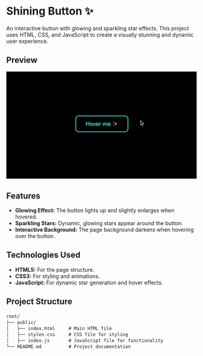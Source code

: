 # Shining Button ✨

An interactive button with glowing and sparkling star effects. This project uses HTML, CSS, and JavaScript to create a visually stunning and dynamic user experience.

## Preview

![Shining Button Animation](preview.gif)

## Features

- **Glowing Effect:** The button lights up and slightly enlarges when hovered.
- **Sparkling Stars:** Dynamic, glowing stars appear around the button.
- **Interactive Background:** The page background darkens when hovering over the button.

## Technologies Used

- **HTML5:** For the page structure.
- **CSS3:** For styling and animations.
- **JavaScript:** For dynamic star generation and hover effects.

## Project Structure

```plaintext
root/
├── public/
│   ├── index.html     # Main HTML file
│   ├── styles.css     # CSS file for styling
│   ├── index.js       # JavaScript file for functionality
└── README.md          # Project documentation

